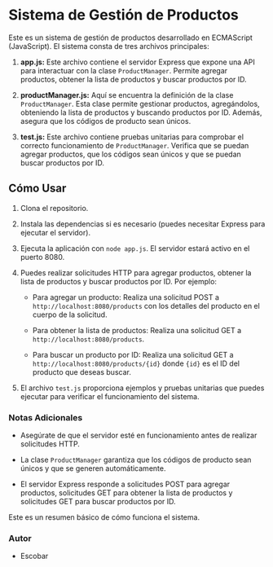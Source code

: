

# Sistema de Gestión de Productos

Este es un sistema de gestión de productos desarrollado en ECMAScript (JavaScript). El sistema consta de tres archivos principales:

1. **app.js:** Este archivo contiene el servidor Express que expone una API para interactuar con la clase `ProductManager`. Permite agregar productos, obtener la lista de productos y buscar productos por ID.

2. **productManager.js:** Aquí se encuentra la definición de la clase `ProductManager`. Esta clase permite gestionar productos, agregándolos, obteniendo la lista de productos y buscando productos por ID. Además, asegura que los códigos de producto sean únicos.

3. **test.js:** Este archivo contiene pruebas unitarias para comprobar el correcto funcionamiento de `ProductManager`. Verifica que se puedan agregar productos, que los códigos sean únicos y que se puedan buscar productos por ID.

## Cómo Usar

1. Clona el repositorio.

2. Instala las dependencias si es necesario (puedes necesitar Express para ejecutar el servidor).

3. Ejecuta la aplicación con `node app.js`. El servidor estará activo en el puerto 8080.

4. Puedes realizar solicitudes HTTP para agregar productos, obtener la lista de productos y buscar productos por ID. Por ejemplo:

   - Para agregar un producto: Realiza una solicitud POST a `http://localhost:8080/products` con los detalles del producto en el cuerpo de la solicitud.

   - Para obtener la lista de productos: Realiza una solicitud GET a `http://localhost:8080/products`.

   - Para buscar un producto por ID: Realiza una solicitud GET a `http://localhost:8080/products/{id}` donde `{id}` es el ID del producto que deseas buscar.

5. El archivo `test.js` proporciona ejemplos y pruebas unitarias que puedes ejecutar para verificar el funcionamiento del sistema.

### Notas Adicionales

- Asegúrate de que el servidor esté en funcionamiento antes de realizar solicitudes HTTP.

- La clase `ProductManager` garantiza que los códigos de producto sean únicos y que se generen automáticamente.

- El servidor Express responde a solicitudes POST para agregar productos, solicitudes GET para obtener la lista de productos y solicitudes GET para buscar productos por ID.

Este es un resumen básico de cómo funciona el sistema.
### Autor
- Escobar